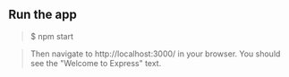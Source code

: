 ## Run the app ##
  >$ npm start
  
  >Then navigate to http://localhost:3000/ in your browser. You should see the "Welcome to Express" text.
